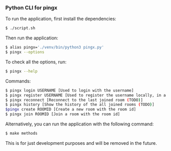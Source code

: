### Python CLI for pingx

To run the application, first install the dependencies:



```bash
$ ./script.sh
```

Then run the application:



```bash
$ alias pingx='./venv/bin/python3 pingx.py'
$ pingx --options
```

To check all the options, run:
```bash
$ pingx --help
```

Commands:

```bash
$ pingx login USERNAME [Used to login with the username]
$ pingx register USERNAME [Used to register the username locally, in a .pingxconfig file]
$ pingx reconnect [Reconnect to the last joined room (TODO)]
$ pingx history [Show the history of the all joined rooms (TODO)]
$pingx create ROOMID [Create a new room with the room id]
$ pingx join ROOMID [Join a room with the room id]
```


Alternatively, you can run the application with the following command:
```bash
$ make methods
```
This is for just development purposes and will be removed in the future.




	
